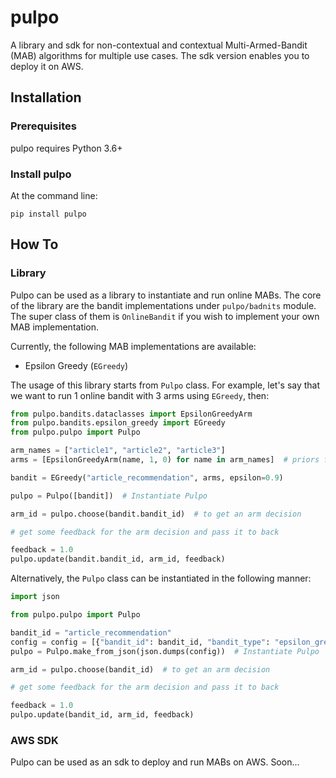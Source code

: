 # pulpo

A library and sdk for non-contextual and contextual Multi-Armed-Bandit (MAB) algorithms for multiple use cases. The sdk version enables you to deploy it on AWS. 

## Installation

### Prerequisites

pulpo requires Python 3.6+

### Install pulpo

At the command line:

    pip install pulpo

## How To

### Library

Pulpo can be used as a library to instantiate and run online MABs. The core of the library are the bandit implementations under `pulpo/badnits` module. The super class of them is `OnlineBandit` if you wish to implement your own MAB implementation.

Currently, the following MAB implementations are available:
- Epsilon Greedy (`EGreedy`)

The usage of this library starts from `Pulpo` class. For example, let's say that we want to run 1 online bandit with 3 arms using `EGreedy`, then:
```Python
from pulpo.bandits.dataclasses import EpsilonGreedyArm
from pulpo.bandits.epsilon_greedy import EGreedy
from pulpo.pulpo import Pulpo

arm_names = ["article1", "article2", "article3"]
arms = [EpsilonGreedyArm(name, 1, 0) for name in arm_names]  # priors for n=1 and sum=0, i.e. steps and total reward so far

bandit = EGreedy("article_recommendation", arms, epsilon=0.9)

pulpo = Pulpo([bandit])  # Instantiate Pulpo

arm_id = pulpo.choose(bandit.bandit_id)  # to get an arm decision

# get some feedback for the arm decision and pass it to back

feedback = 1.0
pulpo.update(bandit.bandit_id, arm_id, feedback)
```

Alternatively, the `Pulpo` class can be instantiated in the following manner:
```Python
import json

from pulpo.pulpo import Pulpo

bandit_id = "article_recommendation"
config = config = [{"bandit_id": bandit_id, "bandit_type": "epsilon_greedy", "arm_ids": ["article1", "article2", "article3"]}]
pulpo = Pulpo.make_from_json(json.dumps(config))  # Instantiate Pulpo

arm_id = pulpo.choose(bandit_id)  # to get an arm decision

# get some feedback for the arm decision and pass it to back

feedback = 1.0
pulpo.update(bandit_id, arm_id, feedback)
```

### AWS SDK

Pulpo can be used as an sdk to deploy and run MABs on AWS. Soon...